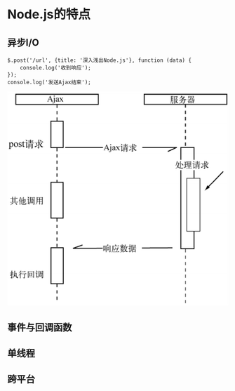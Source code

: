 # Node.js的特点

## 异步I/O

```
$.post('/url', {title: '深入浅出Node.js'}, function (data) {
    console.log('收到响应');
});
console.log('发送Ajax结束');
```

![](ybio.jpg)

## 事件与回调函数



## 单线程

## 跨平台

